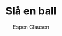 ---
title: Slå en ball
level: 3
author: Espen Clausen
language: nb
external: https://espenec.files.wordpress.com/2015/09/lego-mindstorms-del-3-6.pdf
---